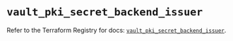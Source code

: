 # `vault_pki_secret_backend_issuer`

Refer to the Terraform Registry for docs: [`vault_pki_secret_backend_issuer`](https://registry.terraform.io/providers/hashicorp/vault/3.25.0/docs/resources/pki_secret_backend_issuer).
